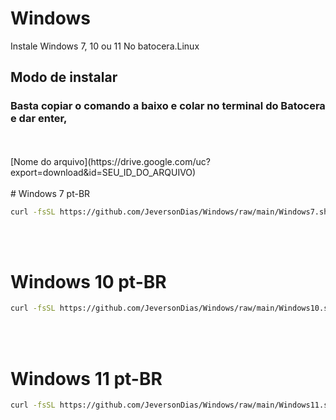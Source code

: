 # Windows
Instale Windows 7, 10 ou 11 No batocera.Linux
<br>

<h2>Modo de instalar</h2>

<h3>Basta copiar o comando a baixo e colar no terminal do Batocera e dar enter,</h3>
<br><br>
[Nome do arquivo](https://drive.google.com/uc?export=download&id=SEU_ID_DO_ARQUIVO)
<br><br>
# Windows 7 pt-BR

```bash
curl -fsSL https://github.com/JeversonDias/Windows/raw/main/Windows7.sh | bash
```
<br><br>

# Windows 10 pt-BR

```bash
curl -fsSL https://github.com/JeversonDias/Windows/raw/main/Windows10.sh | bash
```
<br><br>

# Windows 11 pt-BR

```bash
curl -fsSL https://github.com/JeversonDias/Windows/raw/main/Windows11.sh | bash
```
<br><br>
